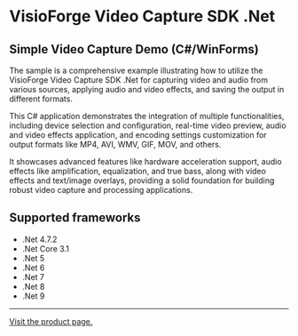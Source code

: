 ﻿# VisioForge Video Capture SDK .Net

## Simple Video Capture Demo (C#/WinForms)

The sample is a comprehensive example illustrating how to utilize the VisioForge Video Capture SDK .Net for capturing video and audio from various sources, applying audio and video effects, and saving the output in different formats.

This C# application demonstrates the integration of multiple functionalities, including device selection and configuration, real-time video preview, audio and video effects application, and encoding settings customization for output formats like MP4, AVI, WMV, GIF, MOV, and others.

It showcases advanced features like hardware acceleration support, audio effects like amplification, equalization, and true bass, along with video effects and text/image overlays, providing a solid foundation for building robust video capture and processing applications.

## Supported frameworks

* .Net 4.7.2
* .Net Core 3.1
* .Net 5
* .Net 6
* .Net 7
* .Net 8
* .Net 9

---

[Visit the product page.](https://www.visioforge.com/video-capture-sdk-net)
